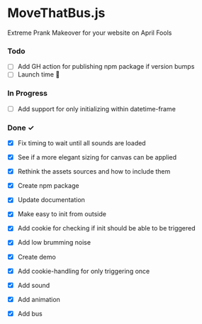 # MoveThatBus.js

Extreme Prank Makeover for your website on April Fools

### Todo

- [ ] Add GH action for publishing npm package if version bumps  
- [ ] Launch time 🚀  

### In Progress

- [ ] Add support for only initializing within datetime-frame  

### Done ✓

- [x] Fix timing to wait until all sounds are loaded  
- [x] See if a more elegant sizing for canvas can be applied  
- [x] Rethink the assets sources and how to include them  
- [x] Create npm package  
- [x] Update documentation  
- [x] Make easy to init from outside  
- [x] Add cookie for checking if init should be able to be triggered  
- [x] Add low brumming noise  
- [x] Create demo  
- [x] Add cookie-handling for only triggering once  
- [x] Add sound  
- [x] Add animation  
- [x] Add bus  

